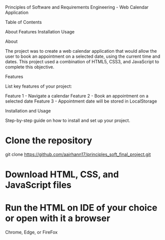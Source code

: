 Principles of Software and Requirements Engineering - Web Calendar Application

Table of Contents

  About
  Features
  Installation
  Usage


About

The project was to create a web calendar application that would allow the user to book an appointment on a selected date, using the current time and dates. This project used a combination of HTML5, CSS3,
and JavaScript to complete this objective.

Features

  List key features of your project:

  Feature 1 - Navigate a calendar
  Feature 2 - Book an appointment on a selected date
  Feature 3 - Appointment date will be stored in LocalStorage


Installation and Usage

Step-by-step guide on how to install and set up your project.

# Clone the repository
git clone https://github.com/aairhann17/principles_soft_final_project.git

# Download HTML, CSS, and JavaScript files

# Run the HTML on IDE of your choice or open with it a browser
Chrome, Edge, or FireFox

